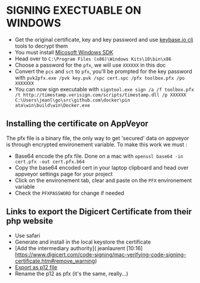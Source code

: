 # SIGNING EXECTUABLE ON WINDOWS

* Get the original certificate, key and key password and use [keybase.io cli](https://keybase.io/download) tools to decrypt them
* You must install [Micosoft Windows SDK](https://dev.windows.com/en-us/downloads/windows-10-sdk)
* Head over to `C:\Program Files (x86)\Windows Kits\10\bin\x86`
* Choose a password for the `pfx`, we will use `XXXXXX` in this doc
* Convert the `pcs` and `sct` to `pfx`, you'll be prompted for the key password with `pvk2pfx.exe /pvk key.pvk /spc cert.spc /pfx toolbox.pfx /po XXXXXXX`
* You can now sign executable with `signtool.exe sign /a /f toolbox.pfx
 /t http://timestamp.verisign.com/scripts/timestamp.dll /p XXXXXX C:\Users\jeanl\go\src\github.com\docker\pin
ata\win\build\win\Docker.exe`

## Installing the certificate on AppVeyor

The pfx file is a binary file, the only way to get 'secured' data on appveyor is through encrypted environement variable. To make this work we must :
* Base64 encode the pfx file. Done on a mac with `openssl base64 -in cert.pfx -out cert.pfx.b64`
* Copy the base64 encoded cert in your laptop clipboard and head over appveyor settings page for your project
* Click on the environement tab, clear and paste on the `PFX` environement variable
* Check the `PFXPASSWORD` for change if needed

## Links to export the Digicert Certificate from their php website

* Use safari
* Generate and install in the local keystore the certificate
* [Add the intermediary authority](
jeanlaurent [10:16]  
https://www.digicert.com/code-signing/mac-verifying-code-signing-certificate.htm#remove_warning)
* [Export as p12 file](
https://www.digicert.com/code-signing/mac-exporting-code-signing-certificate.htm)
* Rename the p12 as pfx (it's the same, really...)
